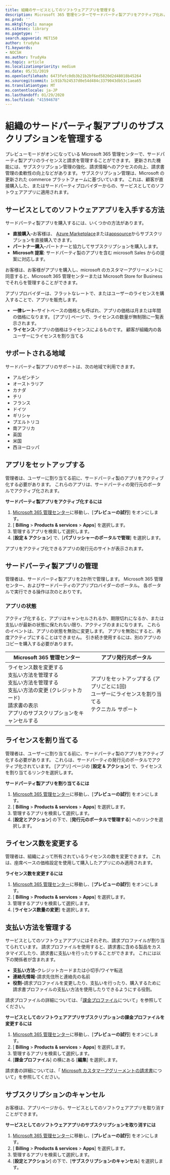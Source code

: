 ```yaml
---
title: 組織のサービスとしてのソフトウェアアプリを管理する
description: Microsoft 365 管理センターでサードパーティ製アプリをアクティブ化および管理する方法について説明します。
ms.prod: ''
ms.mktglfcycl: manage
ms.sitesec: library
ms.pagetype: ''
search.appverid: MET150
author: trudyha
f1.keywords:
- NOCSH
ms.author: TrudyHa
ms.topic: article
ms.localizationpriority: medium
ms.date: 05/31/2019
ms.openlocfilehash: 6473fefc0db3b21b2bf6ed5820d2d48018b45264
ms.sourcegitcommit: 1c91b7b24537d0e54d484c3379043db53c1aea65
ms.translationtype: MT
ms.contentlocale: ja-JP
ms.lasthandoff: 01/29/2020
ms.locfileid: "41594678"
---
```

# <a name="manage-third-party-app-subscriptions-for-your-organization"></a>組織のサードパーティ製アプリのサブスクリプションを管理する

プレビューモードがオンになっている Microsoft 365 管理センターで、サードパーティ製アプリのライセンスと請求を管理することができます。 更新された機能には、サブスクリプション管理の強化、請求情報へのアクセスの向上、請求書管理の柔軟性の向上などがあります。 サブスクリプション管理は、Microsoft の更新された commerce プラットフォームに基づいています。 これは、顧客が直接購入した、またはサードパーティプロバイダーからの、サービスとしてのソフトウェアアプリに適用されます。

## <a name="how-to-get-software-as-a-service-apps"></a>サービスとしてのソフトウェアアプリを入手する方法
サードパーティ製アプリを購入するには、いくつかの方法があります。
- **直接購入**–お客様は、 [Azure Marketplace](https://azuremarketplace.microsoft.com/marketplace/)または[appsource](https://www.appsource.com/)からサブスクリプションを直接購入できます。 
- **パートナー購入**–パートナーと協力してサブスクリプションを購入します。 
- **Microsoft 提案**: サードパーティ製のアプリを含む microsoft Sales からの提案に対応します。 

お客様は、お客様がアプリを購入し、microsoft のカスタマーアグリーメントに同意すると、Microsoft 365 管理センターまたは Microsoft Store for Business でそれらを管理することができます。

アプリプロバイダーは、フラットなレートで、またはユーザーのライセンスを購入することで、アプリを販売します。 
- **一律レート**–サイトベースの価格とも呼ばれ、アプリの価格は月または年間の価格になります。 [アプリ] ページで、ライセンスの数量が無制限に一覧表示されます。 
- **ライセンス**–アプリの価格はライセンスによるものです。 顧客が組織内の各ユーザーにライセンスを割り当てる

## <a name="supported-regions"></a>サポートされる地域
サードパーティ製アプリのサポートは、次の地域で利用できます。
- アルゼンチン
- オーストラリア
- カナダ
- チリ
- フランス
- ドイツ
- ギリシャ
- プエルトリコ
- 南アフリカ
- 英国
- 米国
- 西ヨーロッパ

## <a name="set-up-app"></a>アプリをセットアップする
管理者は、ユーザーに割り当てる前に、サードパーティ製のアプリをアクティブ化する必要があります。 これらのアプリは、サードパーティの発行元のポータルでアクティブ化されます。 

**サードパーティ製アプリをアクティブ化するには**
1. [Microsoft 365 管理センター](https://go.microsoft.com/fwlink/p/?linkid=837890)に移動し、[**プレビューの試行**] をオンにします。
2. [ **Billing** > **Products & services** > **Apps**] を選択します。
3. 管理するアプリを検索して選択します。 
4. [**設定 & アクション**] で、[**パブリッシャーのポータルで管理**] を選択します。 

アプリをアクティブ化できるアプリの発行元のサイトが表示されます。 

## <a name="managing-third-party-apps"></a>サードパーティ製アプリの管理
管理者は、サードパーティ製アプリを2か所で管理します。 Microsoft 365 管理センター、およびサードパーティのアプリプロバイダーのポータル。 各ポータルで実行できる操作は次のとおりです。

### <a name="app-status"></a>アプリの状態
アクティブ化すると、アプリはキャンセルされるか、期限切れになるか、または支払いが最新の状態に保たれない限り、アクティブのままになります。 これらのイベントは、アプリの状態を無効に変更します。 アプリを無効にすると、再度アクティブにすることはできません。 引き続き使用するには、別のアプリのコピーを購入する必要があります。

| Microsoft 365 管理センター | アプリ発行元ポータル |
| --- | --- |
| ライセンス数を変更する <br> 支払い方法を管理する <br> 支払い方法を管理する <br> 支払い方法の変更 (クレジットカード) <br> 請求書の表示 <br> アプリのサブスクリプションをキャンセルする | アプリをセットアップする (アプリごとに1回) <br> ユーザーにライセンスを割り当てる <br> テクニカル サポート |

## <a name="assign-licenses"></a>ライセンスを割り当てる
管理者は、ユーザーに割り当てる前に、サードパーティ製のアプリをアクティブ化する必要があります。 これらは、サードパーティの発行元のポータルでアクティブ化されています。 [アプリ] ページの [**設定 & アクション**] で、ライセンスを割り当てるリンクを選択します。

**サードパーティ製アプリを割り当てるには**

1. [Microsoft 365 管理センター](https://go.microsoft.com/fwlink/p/?linkid=837890)に移動し、[**プレビューの試行**] をオンにします。
2. [ **Billing** > **Products & services** > **Apps**] を選択します。
3. 管理するアプリを検索して選択します。 
4. [**設定とアクション**] の下で、[**発行元のポータルで管理する**] へのリンクを選択します。 
 
## <a name="change-license-quantity"></a>ライセンス数を変更する
管理者は、組織によって所有されているライセンスの数を変更できます。 これは、座席ベースの価格設定を使用して購入したアプリにのみ適用されます。

**ライセンス数を変更するには**

1. [Microsoft 365 管理センター](https://go.microsoft.com/fwlink/p/?linkid=837890)に移動し、[**プレビューの試行**] をオンにします。
2. [ **Billing** > **Products & services** > **Apps**] を選択します。
3. 管理するアプリを検索して選択します。 
4. [**ライセンス数量の変更**] を選択します。 

## <a name="manage-payment-methods"></a>支払い方法を管理する
サービスとしてのソフトウェアアプリにはそれぞれ、請求プロファイルが割り当てられています。 請求プロファイルを使用すると、請求書に含める製品をカスタマイズしたり、請求書に支払いを行ったりすることができます。 これには以下の関係者が含まれます。

- **支払い方法**–クレジットカードまたは小切手/ワイヤ転送
- **連絡先情報**-請求先住所と連絡先の名前
- **役割**–請求プロファイルを変更したり、支払いを行ったり、購入するために請求書プロファイルの支払い方法を使用したりできるようにする役割。 

請求プロファイルの詳細については、「[課金プロファイル](https://docs.microsoft.com/microsoft-store/billing-profile)について」を参照してください。 

**サービスとしてのソフトウェアアプリサブスクリプションの課金プロファイルを変更するには**

1. [Microsoft 365 管理センター](https://go.microsoft.com/fwlink/p/?linkid=837890)に移動し、[**プレビューの試行**] をオンにします。
2. [ **Billing** > **Products & services** > **Apps**] を選択します。
3. 管理するアプリを検索して選択します。 
4. [**課金プロファイル**] の横にある [**編集**] を選択します。

請求書の詳細については、「 [Microsoft カスタマーアグリーメントの請求書](https://docs.microsoft.com/microsoft-store/billing-understand-your-invoice-msfb)について」を参照してください。

## <a name="cancel-subscription"></a>サブスクリプションのキャンセル
お客様は、アプリページから、サービスとしてのソフトウェアアプリを取り消すことができます。 

**サービスとしてのソフトウェアアプリのサブスクリプションを取り消すには**

1. [Microsoft 365 管理センター](https://go.microsoft.com/fwlink/p/?linkid=837890)に移動し、[**プレビューの試行**] をオンにします。
2. [ **Billing** > **Products & services** > **Apps**] を選択します。
3. 管理するアプリを検索して選択します。 
4. [**設定とアクション**] の下で、[**サブスクリプションのキャンセル**] を選択します。